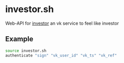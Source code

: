 # investor.sh
Web-API for [investor](https://vk.com/app7689931) an vk service to feel like investor

## Example
```bash
source investor.sh
authenticate "sign" "vk_user_id" "vk_ts" "vk_ref"
```
